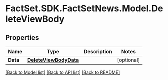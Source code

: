# FactSet.SDK.FactSetNews.Model.DeleteViewBody

## Properties

Name | Type | Description | Notes
------------ | ------------- | ------------- | -------------
**Data** | [**DeleteViewBodyData**](DeleteViewBodyData.md) |  | [optional] 

[[Back to Model list]](../README.md#documentation-for-models) [[Back to API list]](../README.md#documentation-for-api-endpoints) [[Back to README]](../README.md)

